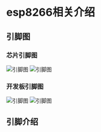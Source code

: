 # esp8266相关介绍

## 引脚图
### 芯片引脚图
![引脚图]("../img/esp8266-引脚.png")
![引脚图]("../img/esp8266-引脚(2).png")

### 开发板引脚图
![引脚图]("../img/开发板引脚图.png")
![引脚图]("../img/开发板引脚图(2).png")

## 引脚介绍

